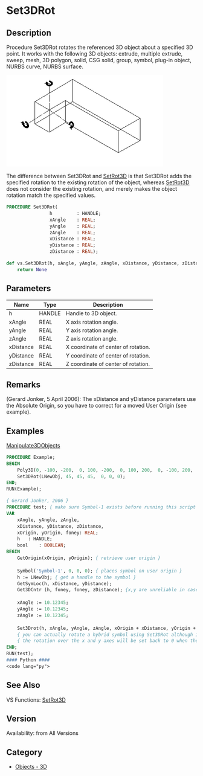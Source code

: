 # Set3DRot

## Description
Procedure Set3DRot rotates the referenced 3D object about a specified 3D point.  It works with the following 3D objects: extrude, multiple extrude, sweep, mesh, 3D polygon, solid, CSG solid, group, symbol, plug-in object, NURBS curve, NURBS surface.

![3D Rotate](files/3drotate.gif)

The difference between Set3DRot and [SetRot3D](SetRot3D.md) is that Set3DRot adds the specified rotation to the existing rotation of the object, whereas [SetRot3D](SetRot3D.md) does not consider the existing rotation, and merely makes the object rotation match the specified values.

```pascal
PROCEDURE Set3DRot(
				h         : HANDLE;
				xAngle    : REAL;
				yAngle    : REAL;
				zAngle    : REAL;
				xDistance : REAL;
				yDistance : REAL;
				zDistance : REAL);
```

```python
def vs.Set3DRot(h, xAngle, yAngle, zAngle, xDistance, yDistance, zDistance):
    return None
```

## Parameters
|Name|Type|Description|
|---|---|---|
|h|HANDLE|Handle to 3D object.|
|xAngle|REAL|X axis rotation angle.|
|yAngle|REAL|Y axis rotation angle.|
|zAngle|REAL|Z axis rotation angle.|
|xDistance|REAL|X coordinate of center of rotation.|
|yDistance|REAL|Y coordinate of center of rotation.|
|zDistance|REAL|Z coordinate of center of rotation.|

## Remarks
(Gerard Jonker, 5 April 2006): The xDistance and yDistance parameters use the Absolute Origin, so you have to correct for a moved User Origin (see example).

## Examples
[Manipulate3DObjects](examples/Manipulate3DObjects.md)

```pascal
PROCEDURE Example;
BEGIN
    Poly3D(0, -100, -200,  0, 100, -200,  0, 100, 200,  0, -100, 200,  0, -100, -200);
    Set3DRot(LNewObj, 45, 45, 45,  0, 0, 0);
END;
RUN(Example);
```

```pascal
{ Gerard Jonker, 2006 }
PROCEDURE test;	{ make sure Symbol-1 exists before running this script }
VAR	
    xAngle, yAngle, zAngle,
    xDistance, yDistance, zDistance, 
    xOrigin, yOrigin, foney: REAL;
    h	: HANDLE;
    bool	: BOOLEAN;
BEGIN
    GetOrigin(xOrigin, yOrigin); { retrieve user origin }

    Symbol('Symbol-1', 0, 0, 0); { places symbol on user origin }
    h := LNewObj; { get a handle to the symbol }
    GetSymLoc(h, xDistance, yDistance);
    Get3DCntr (h, foney, foney, zDistance); {x,y are unreliable in case of a hybrid symbol }

    xAngle := 10.12345;
    yAngle := 10.12345;
    zAngle := 10.12345;

    Set3Drot(h, xAngle, yAngle, zAngle, xOrigin + xDistance, yOrigin + yDistance, zDistance);
    { you can actually rotate a hybrid symbol using Set3DRot although it is advised not to }
    { the rotation over the x and y axes will be set back to 0 when the symbol is edited }
END;
RUN(test);
#### Python ####
<code lang="py">
```

## See Also
VS Functions:
[SetRot3D](SetRot3D.md)

## Version
Availability: from All Versions

## Category
* [Objects - 3D](../Categories/Objects%20-%203D.md)
